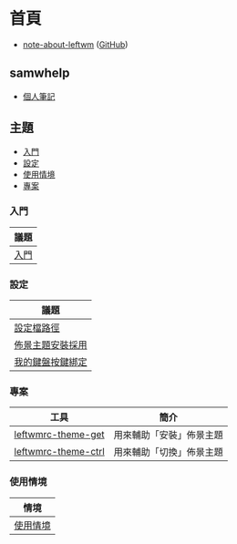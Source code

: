 
# 首頁

* [note-about-leftwm](https://samwhelp.github.io/note-about-leftwm/) ([GitHub](https://github.com/samwhelp/note-about-leftwm))


## samwhelp

* [個人筆記](https://samwhelp.github.io/book/)


## 主題

* [入門](#入門)
* [設定](#設定)
* [使用情境](#使用情境)
* [專案](#專案)


### 入門

| 議題 |
| --- |
| [入門](https://samwhelp.github.io/note-about-leftwm/read/start.html) |


### 設定

| 議題 |
| --- |
| [設定檔路徑](https://samwhelp.github.io/note-about-leftwm/read/config.html) |
| [佈景主題安裝採用](https://samwhelp.github.io/note-about-leftwm/read/config/theme.html) |
| [我的鍵盤按鍵綁定](https://samwhelp.github.io/note-about-leftwm/read/config/keybind.html) |


### 專案

| 工具 | 簡介 |
| --- | --- |
| [leftwmrc-theme-get](https://samwhelp.github.io/note-about-leftwm/read/project/leftwmrc-profile/leftwmrc-theme-get.html) | 用來輔助「安裝」佈景主題 |
| [leftwmrc-theme-ctrl](https://samwhelp.github.io/note-about-leftwm/read/project/leftwmrc-profile/leftwmrc-theme-ctrl.html) | 用來輔助「切換」佈景主題 |

### 使用情境

| 情境 |
| --- |
| [使用情境](https://samwhelp.github.io/note-about-leftwm/read/scenario.html) |
